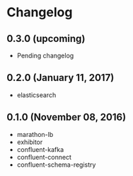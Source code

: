 # Changelog

## 0.3.0 (upcoming)

* Pending changelog

## 0.2.0 (January 11, 2017)

* elasticsearch

## 0.1.0 (November 08, 2016)

* marathon-lb
* exhibitor
* confluent-kafka
* confluent-connect
* confluent-schema-registry
